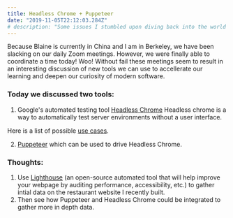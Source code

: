 ```yaml
---
title: Headless Chrome + Puppeteer
date: "2019-11-05T22:12:03.284Z"
# description: "Some issues I stumbled upon diving back into the world of front-end..."
---
```


Because Blaine is currently in China and I am in Berkeley, we have been slacking on our daily Zoom meetings. However, we were finally able to coordinate a time today! Woo! Without fail these meetings seem to result in an interesting discussion of new tools we can use to accellerate our learning and deepen our curiosity of modern software.

<h3>Today we discussed two tools:</h3>

1. Google's automated testing tool [Headless Chrome](https://developers.google.com/web/updates/2017/04/headless-chrome)
Headless chrome is a way to automatically test server environments without a user interface. <br>

Here is a list of possible [use cases](https://github.com/checkly/puppeteer-examples).

2. [Puppeteer](https://developers.google.com/web/tools/puppeteer) which can be used to drive Headless Chrome.

<h3>Thoughts:</h3>

1. Use [Lighthouse](https://developers.google.com/web/tools/lighthouse) (an open-source automated tool that will help improve your webpage by auditing performance, accessibility, etc.) to gather intial data on the restaurant website I recently built. 
2. Then see how Puppeteer and Headless Chrome could be integrated to gather more in depth data.